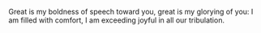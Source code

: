 Great is my boldness of speech toward you, great is my glorying of you: I am filled with comfort, I am exceeding joyful in all our tribulation.
